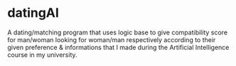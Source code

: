 # datingAI
A dating/matching program that uses logic base to give compatibility score for man/woman looking for woman/man respectively according to their given preference & informations that I made during the Artificial Intelligence course in my university.
